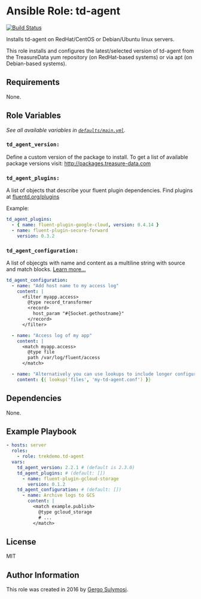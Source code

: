 # Ansible Role: td-agent

[![Build Status](https://travis-ci.org/trekdemo/ansible-role-td-agent.svg?branch=master)](https://travis-ci.org/trekdemo/ansible-role-td-agent)

Installs td-agent on RedHat/CentOS or Debian/Ubuntu linux servers.

This role installs and configures the latest/selected version of td-agent from the TreasureData yum repository (on RedHat-based systems) or via apt (on Debian-based systems).

## Requirements

None.

## Role Variables
*See all available variables in [`defaults/main.yml`](https://github.com/trekdemo/ansible-role-td-agent/blob/master/defaults/main.yml).*

### `td_agent_version:`
Define a custom version of the package to install.
To get a list of available package versions visit: http://packages.treasure-data.com

### `td_agent_plugins:`
A list of objects that describe your fluent plugin dependencies. Find plugins at [fluentd.org/plugins](http://www.fluentd.org/plugins)

Example:

```yaml
td_agent_plugins:
  - { name: fluent-plugin-google-cloud, version: 0.4.14 }
  - name: fluent-plugin-secure-forward
    version: 0.3.2
```

### `td_agent_configuration:`
A list of objecgts with name and content as a multiline string with source and match blocks.
[Learn more...](http://docs.fluentd.org/articles/config-file)

```yaml
td_agent_configuration:
  - name: "Add host name to my access log"
    content: |
      <filter myapp.access>
        @type record_transformer
        <record>
          host_param "#{Socket.gethostname}"
        </record>
      </filter>

  - name: "Access log of my app"
    content: |
      <match myapp.access>
        @type file
        path /var/log/fluent/access
      </match>

  - name: "Alternatively you can use lookups to include longer configurations"
    content: {{ lookup('files', 'my-td-agent.conf') }}
```

## Dependencies

None.

## Example Playbook

```yaml
- hosts: server
  roles:
    - role: trekdemo.td-agent
  vars:
    td_agent_version: 2.2.1 # (default is 2.3.0)
    td_agent_plugins: # (default: [])
      - name: fluent-plugin-gcloud-storage
        version: 0.1.2
    td_agent_configuration: # (default: [])
      - name: Archive logs to GCS
        content: |
          <match example.publish>
            @type gcloud_storage
            # ...
          </match>
```

## License

MIT

## Author Information

This role was created in 2016 by [Gergo Sulymosi](http://github.com/trekdemo).
